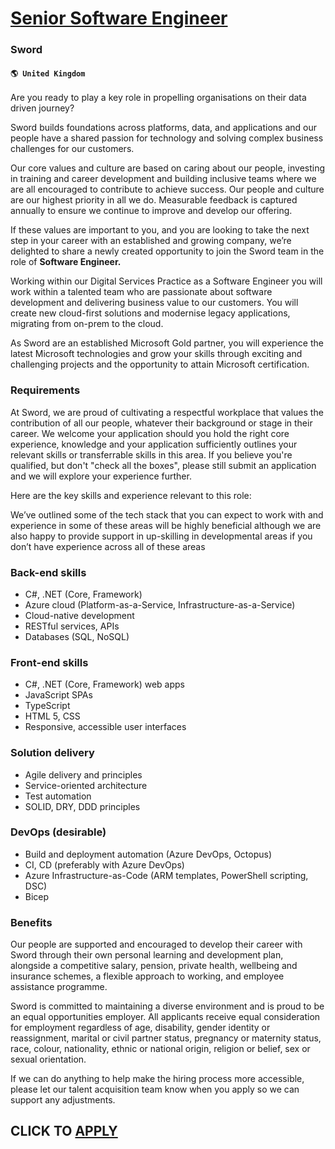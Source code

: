 # [Senior Software Engineer](https://www.remotewlb.com/apply/senior-software-engineer-88328)  
### Sword  
#### `🌎 United Kingdom`  

Are you ready to play a key role in propelling organisations on their data driven journey?

Sword builds foundations across platforms, data, and applications and our people have a shared passion for technology and solving complex business challenges for our customers.

Our core values and culture are based on caring about our people, investing in training and career development and building inclusive teams where we are all encouraged to contribute to achieve success. Our people and culture are our highest priority in all we do. Measurable feedback is captured annually to ensure we continue to improve and develop our offering.

If these values are important to you, and you are looking to take the next step in your career with an established and growing company, we’re delighted to share a newly created opportunity to join the Sword team in the role of **Software Engineer.**

Working within our Digital Services Practice as a Software Engineer you will work within a talented team who are passionate about software development and delivering business value to our customers. You will create new cloud-first solutions and modernise legacy applications, migrating from on-prem to the cloud.

As Sword are an established Microsoft Gold partner, you will experience the latest Microsoft technologies and grow your skills through exciting and challenging projects and the opportunity to attain Microsoft certification.

### Requirements

At Sword, we are proud of cultivating a respectful workplace that values the contribution of all our people, whatever their background or stage in their career. We welcome your application should you hold the right core experience, knowledge and your application sufficiently outlines your relevant skills or transferrable skills in this area. If you believe you're qualified, but don't "check all the boxes", please still submit an application and we will explore your experience further.

Here are the key skills and experience relevant to this role:

We’ve outlined some of the tech stack that you can expect to work with and experience in some of these areas will be highly beneficial although we are also happy to provide support in up-skilling in developmental areas if you don’t have experience across all of these areas

### Back-end skills

  * C#, .NET (Core, Framework)
  * Azure cloud (Platform-as-a-Service, Infrastructure-as-a-Service)
  * Cloud-native development
  * RESTful services, APIs
  * Databases (SQL, NoSQL)

### Front-end skills

  * C#, .NET (Core, Framework) web apps
  * JavaScript SPAs
  * TypeScript
  * HTML 5, CSS
  * Responsive, accessible user interfaces

### Solution delivery

  * Agile delivery and principles
  * Service-oriented architecture
  * Test automation
  * SOLID, DRY, DDD principles

### DevOps (desirable)

  * Build and deployment automation (Azure DevOps, Octopus)
  * CI, CD (preferably with Azure DevOps)
  * Azure Infrastructure-as-Code (ARM templates, PowerShell scripting, DSC)
  * Bicep 

### Benefits

Our people are supported and encouraged to develop their career with Sword through their own personal learning and development plan, alongside a competitive salary, pension, private health, wellbeing and insurance schemes, a flexible approach to working, and employee assistance programme.

Sword is committed to maintaining a diverse environment and is proud to be an equal opportunities employer. All applicants receive equal consideration for employment regardless of age, disability, gender identity or reassignment, marital or civil partner status, pregnancy or maternity status, race, colour, nationality, ethnic or national origin, religion or belief, sex or sexual orientation.

If we can do anything to help make the hiring process more accessible, please let our talent acquisition team know when you apply so we can support any adjustments.

  
## CLICK TO [APPLY](https://www.remotewlb.com/apply/senior-software-engineer-88328)

